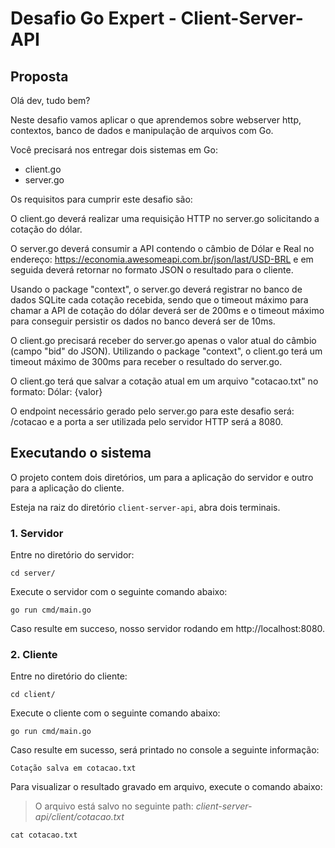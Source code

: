 # Desafio Go Expert - Client-Server-API

## Proposta

Olá dev, tudo bem?
 
Neste desafio vamos aplicar o que aprendemos sobre webserver http, contextos,
banco de dados e manipulação de arquivos com Go.
 
Você precisará nos entregar dois sistemas em Go:
- client.go
- server.go
 
Os requisitos para cumprir este desafio são:
 
O client.go deverá realizar uma requisição HTTP no server.go solicitando a cotação do dólar.
 
O server.go deverá consumir a API contendo o câmbio de Dólar e Real no endereço: https://economia.awesomeapi.com.br/json/last/USD-BRL e em seguida deverá retornar no formato JSON o resultado para o cliente.
 
Usando o package "context", o server.go deverá registrar no banco de dados SQLite cada cotação recebida, sendo que o timeout máximo para chamar a API de cotação do dólar deverá ser de 200ms e o timeout máximo para conseguir persistir os dados no banco deverá ser de 10ms.
 
O client.go precisará receber do server.go apenas o valor atual do câmbio (campo "bid" do JSON). Utilizando o package "context", o client.go terá um timeout máximo de 300ms para receber o resultado do server.go.
 
O client.go terá que salvar a cotação atual em um arquivo "cotacao.txt" no formato: Dólar: {valor}
 
O endpoint necessário gerado pelo server.go para este desafio será: /cotacao e a porta a ser utilizada pelo servidor HTTP será a 8080.

## Executando o sistema

O projeto contem dois diretórios, um para a aplicação do servidor e outro para a aplicação do cliente.

Esteja na raiz do diretório `client-server-api`, abra dois terminais.

### 1. Servidor

Entre no diretório do servidor:

```
cd server/
```

Execute o servidor com o seguinte comando abaixo:

```
go run cmd/main.go
```

Caso resulte em succeso, nosso servidor rodando em http://localhost:8080.

### 2. Cliente

Entre no diretório do cliente:

```
cd client/
```

Execute o cliente com o seguinte comando abaixo:

```
go run cmd/main.go
```

Caso resulte em sucesso, será printado no console a seguinte informação:

```
Cotação salva em cotacao.txt
```

Para visualizar o resultado gravado em arquivo, execute o comando abaixo:
> O arquivo está salvo no seguinte path: _client-server-api/client/cotacao.txt_

```
cat cotacao.txt
```
